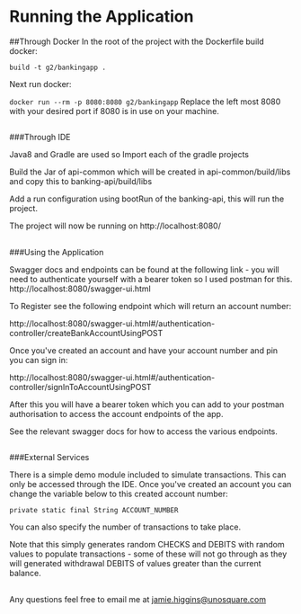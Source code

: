 # Running the Application

##Through Docker
In the root of the project with the Dockerfile build docker:

`build -t g2/bankingapp .`

Next run docker:

`docker run --rm -p 8080:8080 g2/bankingapp` Replace the left most 8080 with your desired port if 8080 is in use on your machine.
##
###Through IDE

Java8 and Gradle are used so Import each of the gradle projects

Build the Jar of api-common which will be created in api-common/build/libs and copy this to banking-api/build/libs

Add a run configuration using bootRun of the banking-api, this will run the project.

The project will now be running on http://localhost:8080/

##
###Using the Application

Swagger docs and endpoints can be found at the following link - you will need to authenticate yourself with a bearer token so I used postman for this.
http://localhost:8080/swagger-ui.html

To Register see the following endpoint which will return an account number:

http://localhost:8080/swagger-ui.html#/authentication-controller/createBankAccountUsingPOST


Once you've created an account and have your account number and pin you can sign in:

http://localhost:8080/swagger-ui.html#/authentication-controller/signInToAccountUsingPOST

After this you will have a bearer token which you can add to your postman authorisation to access the account endpoints of the app.

See the relevant swagger docs for how to access the various endpoints.


##
###External Services

There is a simple demo module included to simulate transactions. This can only be accessed through the IDE. Once you've created an account you can change the variable below to this created account number:

`private static final String ACCOUNT_NUMBER`

You can also specify the number of transactions to take place.

Note that this simply generates random CHECKS and DEBITS with random values to populate transactions - some of these will not go through as they will generated withdrawal DEBITS of values greater than the current balance.

##

Any questions feel free to email me at jamie.higgins@unosquare.com









